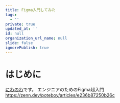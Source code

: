 ```yaml
---
title: Figma入門してみた
tags:
  - ''
private: true
updated_at: ''
id: null
organization_url_name: null
slide: false
ignorePublish: true
---
```

# はじめに
[にわのわ](https://twitter.com/niwa_nowa)です。
エンジニアのためのFigma超入門
https://zenn.dev/poteboy/articles/e236b87250b26c